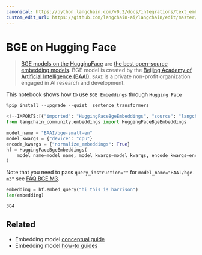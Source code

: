 ```yaml
---
canonical: https://python.langchain.com/v0.2/docs/integrations/text_embedding/bge_huggingface/
custom_edit_url: https://github.com/langchain-ai/langchain/edit/master/docs/docs/integrations/text_embedding/bge_huggingface.ipynb
---
```


# BGE on Hugging Face

> [BGE models on the HuggingFace](https://huggingface.co/BAAI/bge-large-en) are [the best open-source embedding models](https://huggingface.co/spaces/mteb/leaderboard).
BGE model is created by the [Beijing Academy of Artificial Intelligence (BAAI)](https://en.wikipedia.org/wiki/Beijing_Academy_of_Artificial_Intelligence). `BAAI` is a private non-profit organization engaged in AI research and development.

This notebook shows how to use `BGE Embeddings` through `Hugging Face`

```python
%pip install --upgrade --quiet  sentence_transformers
```

```python
<!--IMPORTS:[{"imported": "HuggingFaceBgeEmbeddings", "source": "langchain_community.embeddings", "docs": "https://api.python.langchain.com/en/latest/embeddings/langchain_community.embeddings.huggingface.HuggingFaceBgeEmbeddings.html", "title": "BGE on Hugging Face"}]-->
from langchain_community.embeddings import HuggingFaceBgeEmbeddings

model_name = "BAAI/bge-small-en"
model_kwargs = {"device": "cpu"}
encode_kwargs = {"normalize_embeddings": True}
hf = HuggingFaceBgeEmbeddings(
    model_name=model_name, model_kwargs=model_kwargs, encode_kwargs=encode_kwargs
)
```

Note that you need to pass `query_instruction=""` for `model_name="BAAI/bge-m3"` see [FAQ BGE M3](https://huggingface.co/BAAI/bge-m3#faq). 

```python
embedding = hf.embed_query("hi this is harrison")
len(embedding)
```

```output
384
```

## Related

- Embedding model [conceptual guide](/docs/concepts/#embedding-models)
- Embedding model [how-to guides](/docs/how_to/#embedding-models)